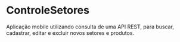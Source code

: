 # ControleSetores
 Aplicação mobile utilizando consulta de uma API REST, para buscar, cadastrar, editar e excluir novos setores e produtos.
